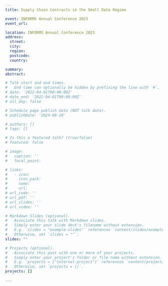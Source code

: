 ```yaml
---
title: Supply Chain Contracts in the Small Data Regime

event: INFORMS Annual Conference 2023
event_url: 

location: INFORMS Annual Conference 2023
address:
  street: 
  city: 
  region: 
  postcode: 
  country: 

summary: 
abstract: 

# Talk start and end times.
#   End time can optionally be hidden by prefixing the line with `#`.
# date: '2022-04-01T00:00:00Z'
# date_end: '2022-04-01T00:00:00Z'
# all_day: false

# Schedule page publish date (NOT talk date).
# publishDate: '2024-08-18'

# authors: []
# tags: []

# Is this a featured talk? (true/false)
# featured: false

# image:
#   caption: ''
#   focal_point: 

# links:
#   - icon: 
#     icon_pack: 
#     name: 
#     url: 
# url_code: ''
# url_pdf: ''
# url_slides: ''
# url_video: ''

# Markdown Slides (optional).
#   Associate this talk with Markdown slides.
#   Simply enter your slide deck's filename without extension.
#   E.g. `slides = "example-slides"` references `content/slides/example-slides.md`.
#   Otherwise, set `slides = ""`.
slides: ""

# Projects (optional).
#   Associate this post with one or more of your projects.
#   Simply enter your project's folder or file name without extension.
#   E.g. `projects = ["internal-project"]` references `content/project/deep-learning/index.md`.
#   Otherwise, set `projects = []`.
projects: []
  
---
```


<!-- {{% callout note %}}
Supply Chain Contracts in the Small Data Regime, Presenter
{{% /callout %}} -->
